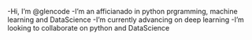-Hi, I’m @glencode
-I’m an afficianado in python prgramming, machine learning and DataScience
-I’m currently advancing on deep learning
-I’m looking to collaborate on python and DataScience

